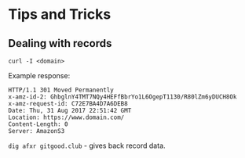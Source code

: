 # Tips and Tricks

## Dealing with records

`curl -I <domain>`

Example response:

```
HTTP/1.1 301 Moved Permanently
x-amz-id-2: GhbglnY4TMT7NQy4HEFfBbrYo1L6OgepT1130/R80lZm6yDUCH8Ok
x-amz-request-id: C72E7BA4D7A6DEB8
Date: Thu, 31 Aug 2017 22:51:42 GMT
Location: https://www.domain.com/
Content-Length: 0
Server: AmazonS3
```

`dig afxr gitgood.club` - gives back record data.

